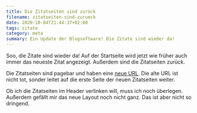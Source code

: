 ```yaml
---
title: Die Zitatseiten sind zurück
filename: zitatseiten-sind-zurueck
date: 2020-10-04T21:44:37+02:00
tags: zitate
category: meta
summary: Ein Update der Blogsoftware! Die Zitate sind wieder da!
---
```


Soo, die Zitate sind wieder da! Auf der Startseite wird jetzt wie früher auch immer das neueste Zitat angezeigt. Außerdem sind die Zitatseiten zurück.

Die Zitatseiten sind pagebar und haben eine [neue URL](/quotes/0). Die alte URL ist nicht tot, sonder leitet auf die erste Seite der neuen Zitatseiten weiter.

Ob ich die Zitatseiten im Header verlinken will, muss ich noch überlegen. Außerdem gefällt mir das neue Layout noch nicht ganz. Das ist aber nicht so dringend.
